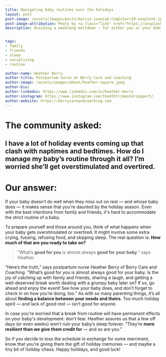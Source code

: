 ```yaml
---
title: Navigating baby routines over the holidays
layout: post
post-image: /assets/images/posts/marcin-jozwiak-CeqExIwrcI0-unsplash.jpg
post-image-attribution: Photo by <a class="link" href="https://unsplash.com/@marcinjozwiak?utm_content=creditCopyText&utm_medium=referral&utm_source=unsplash" target="_blank" rel="noopener noreferrer nofollow"><span>Marcin Jozwiak</span></a> on <a class="link" href="https://unsplash.com/photos/baby-in-white-and-red-shirt-lying-on-white-textile-CeqExIwrcI0?utm_content=creditCopyText&utm_medium=referral&utm_source=unsplash" target="_blank" rel="noopener noreferrer nofollow"><span>Unsplash</span></a>
description: Avoiding a weeklong meltdown — for either you or your baby — is an act of balance. Our expert Heather has advice for handling breaks from your baby’s routine to keep both of you happy this holiday season.


tags:
- family
- friends
- sleep
- socializing
- routine

author-name: Heather Berry
author-title: Postpartum nurse at Berry Care and Coaching
author-image: /assets/images/about/heather-square.jpeg
author-bio: 
author-linkedin: https://www.linkedin.com/in/heather-berry 
author-instagram: https://www.instagram.com/the4thtrimestersupport/
author-website: https://berrycareandcoaching.com
---
```


# The community asked:

## I have a lot of holiday events coming up that clash with naptimes and bedtimes. How do I manage my baby’s routine through it all? I’m worried she’ll get overstimulated and overtired.

# Our answer:

If your baby doesn’t do well when they miss out on rest — and whose baby does — it makes sense that you're daunted by the holiday season. Even with the best intentions from family and friends, it's hard to accommodate the strict routine of a baby.

To prepare yourself and those around you, think of what happens when your baby gets overstimulated or overtired. It might involve some extra crying, fussing, refusing food, and skipping sleep. The real question is: **How much of that are you ready to take on?**

> "What’s **good for you** is almost always **good for your baby**.” says Heather.

“Here’s the truth,” says postpartum nurse Heather Berry of Berry Care and Coaching. “What’s good for you is almost always good for your baby. Is the joy of catching up with family and friends, sharing a laugh, and getting a well-deserved break worth dealing with a grumpy baby later on? If so, go ahead and enjoy the event!  See how your baby does, and don’t forget to check in on how you’re doing, too.” As with so many parenting things, it’s all about **finding a balance between your needs and theirs**. Too much holiday spirit — and lack of good rest — isn’t good for anyone.

In case you're worried that a break from routine will have permanent effects on your baby's development: don't fear. Heather assures us that a few off days (or even weeks) won’t ruin your baby’s sleep forever. “They’re **more resilient than we give them credit for** — and so are you.”

So if you decide to toss the schedule in exchange for some merriment, know that you’re giving them the gift of holiday memories — and maybe a tiny bit of holiday chaos. Happy holidays, and good luck!
